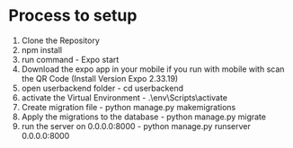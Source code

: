 # Process to setup

1. Clone the Repository
2. npm install
3. run command - Expo start
4. Download the expo app in your mobile if you run with mobile with scan the QR Code (Install Version Expo 2.33.19)
5. open userbackend folder - cd userbackend
6. activate the Virtual Environment - .\env\Scripts\activate
7. Create migration file - python manage.py makemigrations
8. Apply the migrations to the database - python manage.py migrate
9. run the server on 0.0.0.0:8000 - python manage.py runserver 0.0.0.0:8000
   
